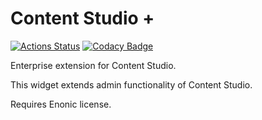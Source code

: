 # Content Studio +

[![Actions Status](https://github.com/enonic/app-contentstudio-plus/workflows/Gradle%20Build/badge.svg)](https://github.com/enonic/app-contentstudio/actions)
[![Codacy Badge](https://app.codacy.com/project/badge/Grade/77cd9bdb81d94ca89796e35aeceb8f15)](https://app.codacy.com/gh/enonic/app-contentstudio-plus/dashboard?utm_source=gh&utm_medium=referral&utm_content=&utm_campaign=Badge_grade)

Enterprise extension for Content Studio.

This widget extends admin functionality of Content Studio.

Requires Enonic license.
